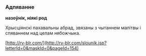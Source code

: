### Адпяванне
**назоўнік, ніякі род**

Хрысціянскі пахавальны абрад, звязаны з чытаннем малітвы і спяваннем над целам нябожчыка.

<a rel="author">[http://rv-blr.com/](http://rv-blr.com/slounik.jsp?letterId=0&maskId=0&pageId=154)</a>
